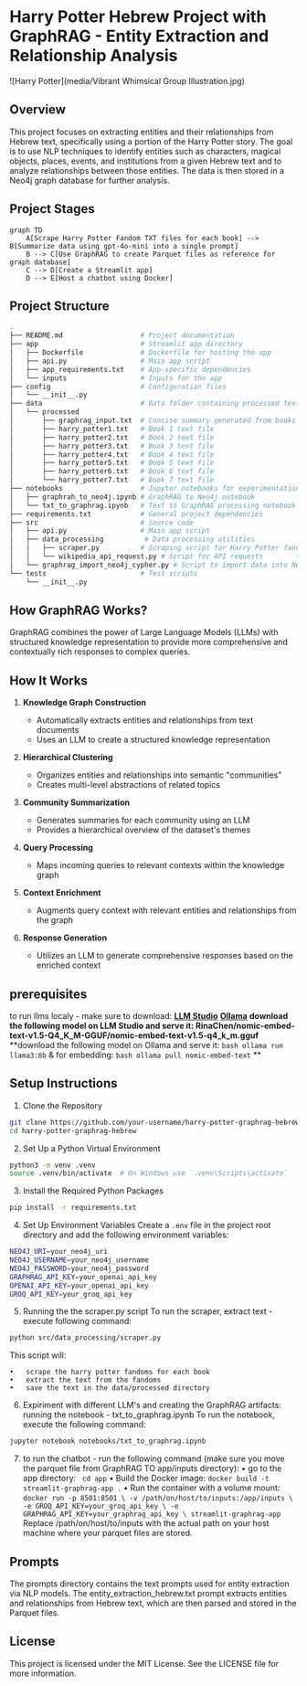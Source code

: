 # Harry Potter Hebrew Project with GraphRAG - Entity Extraction and Relationship Analysis
![Harry Potter](media/Vibrant Whimsical Group Illustration.jpg)
## Overview

This project focuses on extracting entities and their relationships from Hebrew text, specifically using a portion of the Harry Potter story. The goal is to use NLP techniques to identify entities such as characters, magical objects, places, events, and institutions from a given Hebrew text and to analyze relationships between those entities. The data is then stored in a Neo4j graph database for further analysis.

## Project Stages
```mermaid
graph TD
    A[Scrape Harry Potter Fandom TXT files for each book] --> B[Summarize data using gpt-4o-mini into a single prompt]
    B --> C[Use GraphRAG to create Parquet files as reference for graph database]
    C --> D[Create a Streamlit app]
    D --> E[Host a chatbot using Docker]
```
## Project Structure

```bash
.
├── README.md                   # Project documentation
├── app                         # Streamlit app directory
│   ├── Dockerfile              # Dockerfile for hosting the app
│   ├── api.py                  # Main app script
│   ├── app_requirements.txt    # App-specific dependencies
│   └── inputs                  # Inputs for the app
├── config                      # Configuration files
│   └── __init__.py             
├── data                        # Data folder containing processed text files
│   └── processed
│       ├── graphrag_input.txt  # Concise summary generated from books
│       ├── harry_potter1.txt   # Book 1 text file
│       ├── harry_potter2.txt   # Book 2 text file
│       ├── harry_potter3.txt   # Book 3 text file
│       ├── harry_potter4.txt   # Book 4 text file
│       ├── harry_potter5.txt   # Book 5 text file
│       ├── harry_potter6.txt   # Book 6 text file
│       └── harry_potter7.txt   # Book 7 text file
├── notebooks                   # Jupyter notebooks for experimentation
│   ├── graphrah_to_neo4j.ipynb # GraphRAG to Neo4j notebook
│   └── txt_to_graphrag.ipynb   # Text to GraphRAG processing notebook
├── requirements.txt            # General project dependencies
├── src                         # Source code
│   ├── api.py                  # Main app script
│   ├── data_processing          # Data processing utilities
│   │   ├── scraper.py          # Scraping script for Harry Potter fandom
│   │   └── wikipedia_api_request.py # Script for API requests
│   └── graphrag_import_neo4j_cypher.py # Script to import data into Neo4j
└── tests                       # Test scripts
    └── __init__.py
```

## How GraphRAG Works?
GraphRAG combines the power of Large Language Models (LLMs) with structured knowledge representation to provide more comprehensive and contextually rich responses to complex queries.

## How It Works

1. **Knowledge Graph Construction**
   - Automatically extracts entities and relationships from text documents
   - Uses an LLM to create a structured knowledge representation

2. **Hierarchical Clustering**
   - Organizes entities and relationships into semantic "communities"
   - Creates multi-level abstractions of related topics

3. **Community Summarization**
   - Generates summaries for each community using an LLM
   - Provides a hierarchical overview of the dataset's themes

4. **Query Processing**
   - Maps incoming queries to relevant contexts within the knowledge graph

5. **Context Enrichment**
   - Augments query context with relevant entities and relationships from the graph

6. **Response Generation**
   - Utilizes an LLM to generate comprehensive responses based on the enriched context

## prerequisites
to run llms localy - make sure to download:
**[LLM Studio](https://lmstudio.ai/)**
**[Ollama](https://ollama.com/)**
**download the following model on LLM Studio and serve it: RinaChen/nomic-embed-text-v1.5-Q4_K_M-GGUF/nomic-embed-text-v1.5-q4_k_m.gguf**
**download the following model on Ollama and serve it: ```bash ollama run llama3:8b``` & for embedding: ```bash ollama pull nomic-embed-text```  **

## Setup Instructions
1. Clone the Repository
```bash
git clone https://github.com/your-username/harry-potter-graphrag-hebrew.git
cd harry-potter-graphrag-hebrew
```
2. Set Up a Python Virtual Environment
```bash
python3 -m venv .venv
source .venv/bin/activate  # On Windows use `.venv\Scripts\activate`
```
3. Install the Required Python Packages
```bash
pip install -r requirements.txt
```
4. Set Up Environment Variables
Create a `.env` file in the project root directory and add the following environment variables:
```bash
NEO4J_URI=your_neo4j_uri
NEO4J_USERNAME=your_neo4j_username
NEO4J_PASSWORD=your_neo4j_password
GRAPHRAG_API_KEY=your_openai_api_key
OPENAI_API_KEY=your_openai_api_key
GROQ_API_KEY=your_groq_api_key
```
5. Running the the scraper.py script
To run the scraper, extract text - execute following command:
```bash
python src/data_processing/scraper.py
```

This script will:

	•	scrape the harry potter fandoms for each book
    •	extract the text from the fandoms
    •	save the text in the data/processed directory

6. Expiriment with different LLM's and creating the GraphRAG artifacts: running the notebook - txt_to_graphrag.ipynb
To run the notebook, execute the following command:
```bash
jupyter notebook notebooks/txt_to_graphrag.ipynb
```
7. to run the chatbot - run the following command (make sure you move the parquet file from GraphRAG TO app/inputs directory):
   • go to the app directory:
      ``` cd app```
    • Build the Docker image:
     ```docker build -t streamlit-graphrag-app .```
    • Run the container with a volume mount:
        ```docker run -p 8501:8501 \
  -v /path/on/host/to/inputs:/app/inputs \
  -e GROQ_API_KEY=your_groq_api_key \
  -e GRAPHRAG_API_KEY=your_graphrag_api_key \
  streamlit-graphrag-app```   
   Replace /path/on/host/to/inputs with the actual path on your host machine where your parquet files are stored.


## Prompts
The prompts directory contains the text prompts used for entity extraction via NLP models. The entity_extraction_hebrew.txt prompt extracts entities and relationships from Hebrew text, which are then parsed and stored in the Parquet files.

## License
This project is licensed under the MIT License. See the LICENSE file for more information.
